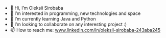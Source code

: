 - 👋 Hi, I’m Oleksii Sirobaba
- 👀 I’m interested in programming, new technologies and space
- 🌱 I’m currently learning Java and Python
- 💞️ I’m looking to collaborate on any interesting project :)
- 📫 How to reach me: www.linkedin.com/in/oleksii-sirobaba-243aba245

<!---
CrazyBananaPie/CrazyBananaPie is a ✨ special ✨ repository because its `README.md` (this file) appears on your GitHub profile.
You can click the Preview link to take a look at your changes.
--->
